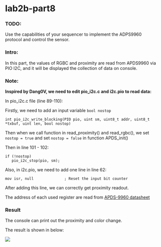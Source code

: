 # lab2b-part8

### TODO:

Use the capabilities of your sequencer to implement the ADPS9960 protocol and control the sensor.

### Intro:

In this part, the values of RGBC and proximity are read from APDS9960 via PIO I2C, and it will be displayed the collection of data on console.

### Note:

**Inspired by Dang0V, we need to edit pio_i2c.c and i2c.pio to read data:**

In pio_i2c.c file (line 89-110):

Firstly, we need to add an input variable `bool nostop`
```
int pio_i2c_write_blocking(PIO pio, uint sm, uint8_t addr, uint8_t *txbuf, uint len, bool nostop)
```

Then when we call function in read_proximity() and read_rgbc(), we set `nostop = true` and set `nostop = false` in function APDS_init()

Then in line 101 - 102:

```
if (!nostop)
   pio_i2c_stop(pio, sm);
```

Also, in i2c.pio, we need to add one line in line 62:
```
mov isr, null              ; Reset the input bit counter
```
After adding this line, we can correctly get proximity readout.

The address of each used register are read from [APDS-9960 datasheet](https://cdn.sparkfun.com/assets/learn_tutorials/3/2/1/Avago-APDS-9960-datasheet.pdf)

### Result

The console can print out the proximity and color change.

The result is shown in below:

![](https://github.com/MaxMa6150/ese5190-2022-lab2b-esp/blob/main/lab/08_adps_protocol/part_8.gif)
